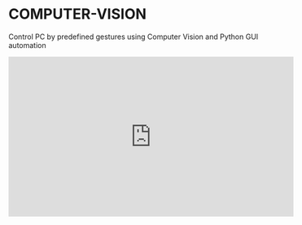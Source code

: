 # COMPUTER-VISION
Control PC by predefined gestures using Computer Vision and Python GUI automation
<iframe width="560" height="315" src="https://www.youtube.com/embed/uKGNDZPB9Jg" frameborder="0" allow="accelerometer; autoplay; clipboard-write; encrypted-media; gyroscope; picture-in-picture" allowfullscreen></iframe>
